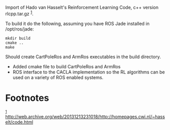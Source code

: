 Import of Hado van Hasselt's Reinforcement Learning Code, c++ version
rlcpp.tar.gz <sup><a id="fnr.1" class="footref" href="#fn.1">1</a></sup>. 

To build it do the following, assuming you have ROS Jade installed in
/opt/ros/jade:

    mkdir build
    cmake ..
    make

Should create CartPoleRos and ArmRos executables in the build directory.

-   Added cmake file to build CartPoleRos and ArmRos
-   ROS interface to the CACLA implementation so the RL algorithms can
    be used on a variety of ROS enabled systems.


# Footnotes

<sup><a id="fn.1" href="#fnr.1">1</a></sup> <http://web.archive.org/web/20131213231018/http://homepages.cwi.nl/~hasselt/code.html>
